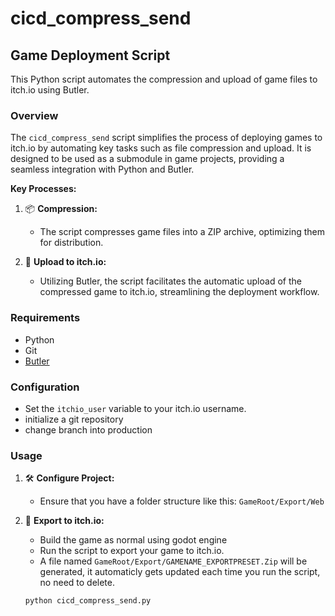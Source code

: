 # cicd_compress_send

## Game Deployment Script

This Python script automates the compression and upload of game files to itch.io using Butler.

### Overview

The `cicd_compress_send` script simplifies the process of deploying games to itch.io by automating key tasks such as file compression and upload. It is designed to be used as a submodule in game projects, providing a seamless integration with Python and Butler.

**Key Processes:**

1. 📦 **Compression:**
   - The script compresses game files into a ZIP archive, optimizing them for distribution.

2. 🚀 **Upload to itch.io:**
   - Utilizing Butler, the script facilitates the automatic upload of the compressed game to itch.io, streamlining the deployment workflow.

### Requirements

- Python
- Git
- [Butler](https://github.com/itchio/butler)

### Configuration

- Set the `itchio_user` variable to your itch.io username.
- initialize a git repository
- change branch into production
  
### Usage

1. 🛠 **Configure Project:**
   - Ensure that you have a folder structure like this: 
     `GameRoot/Export/Web`

3. 🚀 **Export to itch.io:**
   - Build the game as normal using godot engine
   - Run the script to export your game to itch.io.
   - A file named `GameRoot/Export/GAMENAME_EXPORTPRESET.Zip` will be generated, it automaticly gets updated each time you run the script, no need to delete.

   ```bash
   python cicd_compress_send.py
